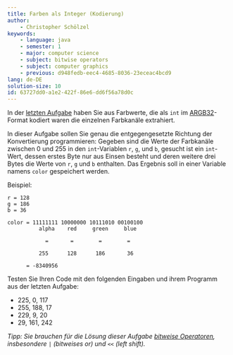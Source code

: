 ```yaml
---
title: Farben als Integer (Kodierung)
author:
    - Christopher Schölzel
keywords:
    - language: java
    - semester: 1
    - major: computer science
    - subject: bitwise operators
    - subject: computer graphics
    - previous: d948fedb-eec4-4685-8036-23eceac4bcd9
lang: de-DE
solution-size: 10
id: 63727dd0-a1e2-422f-86e6-dd6f56a78d0c
---
```


In der [letzten Aufgabe](exheap://d948fedb-eec4-4685-8036-23eceac4bcd9) haben Sie aus Farbwerte, die als `int` im [ARGB32](https://en.wikipedia.org/wiki/RGBA_color_model#ARGB32)-Format kodiert waren die einzelnen Farbkanäle extrahiert.

In dieser Aufgabe sollen Sie genau die entgegengesetzte Richtung der Konvertierung programmieren:
Gegeben sind die Werte der Farbkanäle zwischen 0 und 255 in den `int`-Variablen `r`, `g`, und `b`, gesucht ist ein `int`-Wert, dessen erstes Byte nur aus Einsen besteht und deren weitere drei Bytes die Werte von `r`, `g` und `b` enthalten.
Das Ergebnis soll in einer Variable namens `color` gespeichert werden.

Beispiel:

```verbatim
r = 128
g = 186
b = 36

color = 11111111 10000000 10111010 00100100
          alpha    red     green     blue

            =       =        =        =

          255      128      186       36

      = -8340956
```

Testen Sie Ihren Code mit den folgenden Eingaben und ihrem Programm aus der letzten Aufgabe:

* 225, 0, 117
* 255, 188, 17
* 229, 9, 20
* 29, 161, 242

*Tipp: Sie brauchen für die Lösung dieser Aufgabe [bitweise Operatoren](https://docs.oracle.com/javase/tutorial/java/nutsandbolts/op3.html), insbesondere `|` (bitweises or) und `<<` (left shift).*
